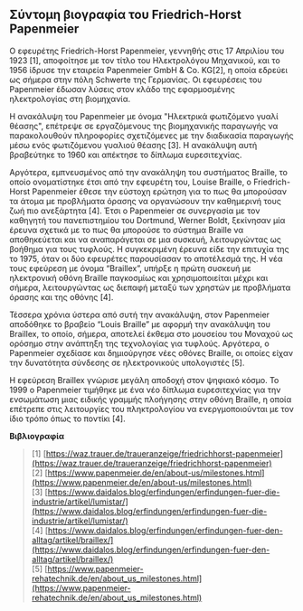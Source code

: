 ## Σύντομη βιογραφία του Friedrich-Horst Papenmeier

Ο εφευρέτης Friedrich-Horst Papenmeier, γεννηθής στις 17 Απριλίου του 1923 [1], αποφοίτησε με τον τίτλο του Ηλεκτρολόγου Μηχανικού, και το 1956 ίδρυσε την εταιρεία  Papenmeier GmbH & Co. KG[2], η οποία εδρεύει ως σήμερα στην πόλη Schwerte της Γερμανίας. Οι εφευρέσεις του  Papenmeier έδωσαν λύσεις στον κλάδο της εφαρμοσμένης ηλεκτρολογίας στη βιομηχανία. 

Η ανακάλυψη του  Papenmeier με όνομα "Ηλεκτρικά φωτιζόμενο γυαλί θέασης", επέτρεψε σε εργαζόμενους της βιομηχανικής παραγωγής να παρακολουθούν πληροφορίες σχετιζόμενες με την διαδικασία παραγωγής μέσω ενός φωτιζόμενου γυαλιού θέασης [3]. Η ανακάλυψη αυτή βραβεύτηκε το 1960 και απέκτησε το δίπλωμα ευρεσιτεχνίας.  

Αργότερα, εμπνευσμένος από την ανακάληψη του συστήματος Braille, το οποίο ονοματίστηκε έτσι από την εφευρέτη του, Louise Braille,  ο Friedrich-Horst Papenmeier έθεσε την εύστοχη ερώτηση για το πως θα μπορούσαν τα άτομα με προβλήματα όρασης να οργανώσουν την καθημερινή τους ζωή πιο ανεξάρτητα [4]. Έτσι ο  Papenmeier  σε συνεργασία με τον καθηγητή του πανεπιστημίου του Dortmund, Werner Boldt, ξεκίνησαν μία έρευνα σχετικά με το πως θα μπορούσε το σύστημα Braille να αποθηκεύεται και να αναπαράγεται σε μια συσκευή, λειτουργώντας ως βοήθημα για τους τυφλούς. Η συγκεκριμένη έρευνα είδε την επιτυχία της το 1975, όταν οι δύο εφευρέτες παρουσίασαν το αποτέλεσμά της. Η νέα τους εφεύρεση με όνομα “Braillex”, υπήρξε η πρώτη συσκευή με ηλεκτρονική οθόνη Braille παγκοσμίως και χρησιμοποιείται μέχρι και σήμερα, λειτουργώντας ως διεπαφή μεταξύ των χρηστών με προβλήματα όρασης και της οθόνης [4]. 

Τέσσερα χρόνια ύστερα από συτή την ανακάλυψη, στον Papenmeier αποδόθηκε το βραβείο “Louis Braille” με αφορμή την ανακάλυψη του Braillex, το οποίο, σήμερα, αποτελεί έκθεμα στο μουσείου του Μοναχού ως ορόσημο στην ανάπτηξη της τεχνολογίας για τυφλούς. Αργότερα, ο  Papenmeier σχεδίασε και δημιούργησε νέες οθόνες Braille, οι οποίες είχαν την δυνατότητα σύνδεσης σε ηλεκτρονικούς υπολογιστές [5]. 

Η εφεύρεση Braillex γνώρισε μεγάλη αποδοχή στον ψηφιακό κόσμο. Το 1999 ο  Papenmeier τιμήθηκε με ένα νέο δίπλωμα ευρεσιτεχνίας για την ενσωμάτωση μιας ειδικής γραμμής πλοήγησης στην οθόνη Braille, η οποία επέτρεπε στις λειτουργίες του πληκτρολογίου να ενεργμοποιούνται με τον ίδιο τρόπο όπως το ποντίκι [4]. 



**Βιβλιογραφία**

>[1] [https://waz.trauer.de/traueranzeige/friedrichhorst-papenmeier](https://waz.trauer.de/traueranzeige/friedrichhorst-papenmeier) <br>
>[2] [https://www.papenmeier.de/en/about-us/milestones.html](https://www.papenmeier.de/en/about-us/milestones.html) <br>
>[3] [https://www.daidalos.blog/erfindungen/erfindungen-fuer-die-industrie/artikel/lumistar/](https://www.daidalos.blog/erfindungen/erfindungen-fuer-die-industrie/artikel/lumistar/) <br>
>[4] [https://www.daidalos.blog/erfindungen/erfindungen-fuer-den-alltag/artikel/braillex/](https://www.daidalos.blog/erfindungen/erfindungen-fuer-den-alltag/artikel/braillex/) <br>
>[5] [https://www.papenmeier-rehatechnik.de/en/about_us_milestones.html](https://www.papenmeier-rehatechnik.de/en/about_us_milestones.html)